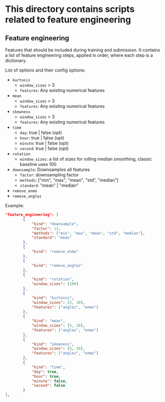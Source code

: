 # This directory contains scripts related to feature engineering

## Feature engineering
Features that should be included during training and submission. It contains a list of feature engineering steps, applied in order, where each step is a dictionary.

List of options and their config options: 

- `kurtosis`
    - `window_sizes` > 3
    - `features`: Any existing numerical features
- `mean`
    - `window_sizes` > 3
    - `features`: Any existing numerical features
- `skewness`
    - `window_sizes` > 3
    - `features`: Any existing numerical features
- `time`
    - `day`: true | false (opt)
    - `hour`: true | false (opt)
    - `minute`: true | false (opt)
    - `second`: true | false (opt)
- `rotation`
    - `window_sizes`: a list of sizes for rolling median smoothing, classic baseline uses 100
- `downsample`: Downsamples all features 
    - `factor`: downsampling factor
    - `methods`: ["min", "max", "mean", "std", "median"]
    - `standard`: "mean" | "median"
- `remove_enmo`
- `remove_anglez`


Example:
```JSON
"feature_engineering": [
        {
            "kind": "downsample",
            "factor": 12,
            "methods": ["min", "max", "mean", "std", "median"],
            "standard": "mean"
        },
        {
            "kind": "remove_enmo"
        },
        {
            "kind": "remove_anglez"
        },
        {
            "kind": "rotation",
            "window_sizes": [100]
        },
        {
            "kind": "kurtosis",
            "window_sizes": [5, 10],
            "features": ["anglez", "enmo"]
        },
        {
            "kind": "mean",
            "window_sizes": [5, 10],
            "features": ["anglez", "enmo"]
        },
        {
            "kind": "skewness",
            "window_sizes": [5, 10],
            "features": ["anglez", "enmo"]
        },
        {
            "kind": "time",
            "day": true,
            "hour": true,
            "minute": false,
            "second": false        
        }
],
```